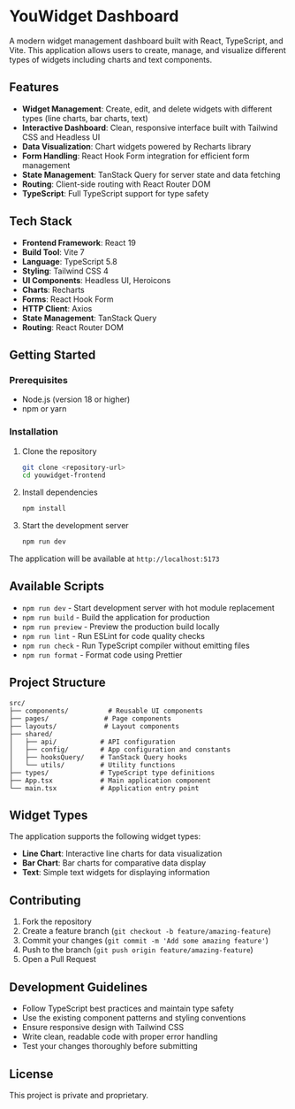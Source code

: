 # YouWidget Dashboard

A modern widget management dashboard built with React, TypeScript, and Vite. This application allows users to create, manage, and visualize different types of widgets including charts and text components.

## Features

- **Widget Management**: Create, edit, and delete widgets with different types (line charts, bar charts, text)
- **Interactive Dashboard**: Clean, responsive interface built with Tailwind CSS and Headless UI
- **Data Visualization**: Chart widgets powered by Recharts library
- **Form Handling**: React Hook Form integration for efficient form management
- **State Management**: TanStack Query for server state and data fetching
- **Routing**: Client-side routing with React Router DOM
- **TypeScript**: Full TypeScript support for type safety

## Tech Stack

- **Frontend Framework**: React 19
- **Build Tool**: Vite 7
- **Language**: TypeScript 5.8
- **Styling**: Tailwind CSS 4
- **UI Components**: Headless UI, Heroicons
- **Charts**: Recharts
- **Forms**: React Hook Form
- **HTTP Client**: Axios
- **State Management**: TanStack Query
- **Routing**: React Router DOM

## Getting Started

### Prerequisites

- Node.js (version 18 or higher)
- npm or yarn

### Installation

1. Clone the repository

   ```bash
   git clone <repository-url>
   cd youwidget-frontend
   ```

2. Install dependencies

   ```bash
   npm install
   ```

3. Start the development server
   ```bash
   npm run dev
   ```

The application will be available at `http://localhost:5173`

## Available Scripts

- `npm run dev` - Start development server with hot module replacement
- `npm run build` - Build the application for production
- `npm run preview` - Preview the production build locally
- `npm run lint` - Run ESLint for code quality checks
- `npm run check` - Run TypeScript compiler without emitting files
- `npm run format` - Format code using Prettier

## Project Structure

```
src/
├── components/          # Reusable UI components
├── pages/              # Page components
├── layouts/            # Layout components
├── shared/
│   ├── api/           # API configuration
│   ├── config/        # App configuration and constants
│   ├── hooksQuery/    # TanStack Query hooks
│   └── utils/         # Utility functions
├── types/             # TypeScript type definitions
├── App.tsx            # Main application component
└── main.tsx           # Application entry point
```

## Widget Types

The application supports the following widget types:

- **Line Chart**: Interactive line charts for data visualization
- **Bar Chart**: Bar charts for comparative data display
- **Text**: Simple text widgets for displaying information

## Contributing

1. Fork the repository
2. Create a feature branch (`git checkout -b feature/amazing-feature`)
3. Commit your changes (`git commit -m 'Add some amazing feature'`)
4. Push to the branch (`git push origin feature/amazing-feature`)
5. Open a Pull Request

## Development Guidelines

- Follow TypeScript best practices and maintain type safety
- Use the existing component patterns and styling conventions
- Ensure responsive design with Tailwind CSS
- Write clean, readable code with proper error handling
- Test your changes thoroughly before submitting

## License

This project is private and proprietary.
